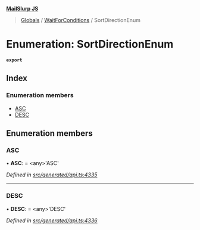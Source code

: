 **[MailSlurp JS](../README.md)**

> [Globals](../README.md) / [WaitForConditions](../modules/waitforconditions.md) / SortDirectionEnum

# Enumeration: SortDirectionEnum

**`export`** 

## Index

### Enumeration members

* [ASC](waitforconditions.sortdirectionenum.md#asc)
* [DESC](waitforconditions.sortdirectionenum.md#desc)

## Enumeration members

### ASC

•  **ASC**:  = \<any>'ASC'

*Defined in [src/generated/api.ts:4335](https://github.com/mailslurp/mailslurp-client/blob/aab6cee/src/generated/api.ts#L4335)*

___

### DESC

•  **DESC**:  = \<any>'DESC'

*Defined in [src/generated/api.ts:4336](https://github.com/mailslurp/mailslurp-client/blob/aab6cee/src/generated/api.ts#L4336)*

